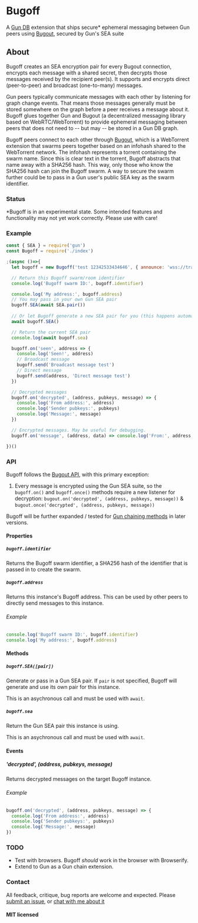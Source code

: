 # Bugoff
A [Gun DB](https://github.com/amark/gun) extension that ships secure* ephemeral messaging between Gun peers using [Bugout](https://github.com/chr15m/bugout), secured by Gun's SEA suite

## About
Bugoff creates an SEA encryption pair for every Bugout connection, encrypts each message with a shared secret, then decrypts those messages received by the recipient peer(s). It supports and encrypts direct (peer-to-peer) and broadcast (one-to-many) messages.

Gun peers typically communicate messages with each other by listening for graph change events. That means those messages generally must be stored somewhere on the graph before a peer receives a message about it. Bugoff glues together Gun and Bugout (a decentralized messaging library based on WebRTC/WebTorrent) to provide ephemeral messaging between peers that does not need to -- but may -- be stored in a Gun DB graph.

Bugoff peers connect to each other through [Bugout](https://github.com/chr15m/bugout), which is a WebTorrent extension that swarms peers together based on an infohash shared to the WebTorrent network. The infohash represents a torrent containing the swarm name. Since this is clear text in the torrent, Bugoff abstracts that name away with a SHA256 hash. This way, only those who know the SHA256 hash can join the Bugoff swarm. A way to secure the swarm further could be to pass in a Gun user's public SEA key as the swarm identifier.

### Status
*Bugoff is in an experimental state. Some intended features and functionality may not yet work correctly. Please use with care!

### Example
```js
const { SEA } = require('gun')
const Bugoff = require('./index')

;(async ()=>{
  let bugoff = new Bugoff('test 12342533434646', { announce: 'wss://tracker.peer.ooo' })

  // Return this Bugoff swarm/room identifier
  console.log('Bugoff swarm ID:', bugoff.identifier)

  console.log('My address:', bugoff.address)
  // You may pass in your own Gun SEA pair
  bugoff.SEA(await SEA.pair())
  
  // Or let Bugoff generate a new SEA pair for you (this happens automatically)
  await bugoff.SEA()

  // Return the current SEA pair
  console.log(await bugoff.sea)

  bugoff.on('seen', address => {
    console.log('Seen!', address)
    // Broadcast message
    bugoff.send('Broadcast message test')
    // Direct message
    bugoff.send(address, 'Direct message test')
  })

  // Decrypted messages
  bugoff.on('decrypted', (address, pubkeys, message) => {
    console.log('From address:', address)
    console.log('Sender pubkeys:', pubkeys)
    console.log('Message:', message)
  })

  // Encrypted messages. May be useful for debugging.
  bugoff.on('message', (address, data) => console.log('From:', address, 'Received message!', data))

})()
```

### API
Bugoff follows the [Bugout API](https://github.com/chr15m/bugout/blob/master/docs/API.md), with this primary exception:

1. Every message is encrypted using the Gun SEA suite, so the `bugoff.on()` and `bugoff.once()` methods require a new listener for decryption: `bugout.on('decrypted', (address, pubkeys, message))` & `bugout.once('decrypted', (address, pubkeys, message))`

Bugoff will be further expanded / tested for [Gun chaining methods](https://gun.eco/docs/Adding-Methods-to-the-Gun-Chain) in later versions.

#### Properties
##### `bugoff.identifier`
Returns the Bugoff swarm identifier, a SHA256 hash of the identifier that is passed in to create the swarm.

##### `bugoff.address`
Returns this instance's Bugoff address. This can be used by other peers to directly send messages to this instance.

###### Example
```js
console.log('Bugoff swarm ID:', bugoff.identifier)
console.log('My address:', bugoff.address)
```

#### Methods
##### `bugoff.SEA([pair])`
Generate or pass in a Gun SEA pair. If `pair` is not specified, Bugoff will generate and use its own pair for this instance.

This is an asychronous call and must be used with `await`.

##### `bugoff.sea`
Return the Gun SEA pair this instance is using.

This is an asychronous call and must be used with `await`.

#### Events
##### 'decrypted', (address, pubkeys, message)
Returns decrypted messages on the target Bugoff instance.

###### Example
```js
bugoff.on('decrypted', (address, pubkeys, message) => {
  console.log('From address:', address)
  console.log('Sender pubkeys:', pubkeys)
  console.log('Message:', message)
})
```

### TODO
- Test with browsers. Bugoff *should* work in the browser with Browserify.
- Extend to Gun as a Gun chain extension.

### Contact
All feedback, critique, bug reports are welcome and expected. Please [submit an issue](https://github.com/draeder/bugoff/issues), or [chat with me about it](https://chat.gun.eco)

#### MIT licensed